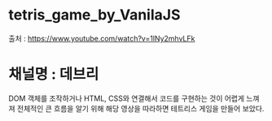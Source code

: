 # tetris_game_by_VanilaJS ##
출처 : https://www.youtube.com/watch?v=1lNy2mhvLFk
# 채널명 : 데브리 ##

DOM 객체를 조작하거나 HTML, CSS와 연결해서 
코드를 구현하는 것이 어렵게 느껴져 전체적인 큰 흐름을
알기 위해 해당 영상을 따라하면 테트리스 게임을 만들어 보았다.

